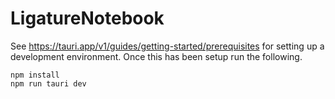 # LigatureNotebook

See https://tauri.app/v1/guides/getting-started/prerequisites for setting up a development environment.
Once this has been setup run the following.

```
npm install
npm run tauri dev
```
